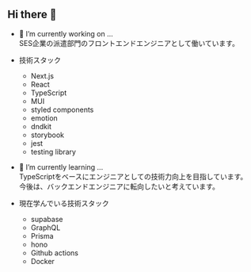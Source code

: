 ## Hi there 👋

- 🔭 I’m currently working on ...  
     SES企業の派遣部門のフロントエンドエンジニアとして働いています。

- 技術スタック　　
   - Next.js
   - React
   - TypeScript
   - MUI
   - styled components
   - emotion
   - dndkit
   - storybook
   - jest
   - testing library

- 🌱 I’m currently learning ...  
     TypeScriptをベースにエンジニアとしての技術力向上を目指しています。  
     今後は、バックエンドエンジニアに転向したいと考えています。　　

- 現在学んでいる技術スタック  
   - supabase
   - GraphQL
   - Prisma
   - hono
   - Github actions
   - Docker

<!--
**gtn-74/gtn-74** is a ✨ _special_ ✨ repository because its `README.md` (this file) appears on your GitHub profile.

Here are some ideas to get you started:

- 🔭 I’m currently working on ...
- 🌱 I’m currently learning ...
- 👯 I’m looking to collaborate on ...
- 🤔 I’m looking for help with ...
- 💬 Ask me about ...
- 📫 How to reach me: ...
- 😄 Pronouns: ...
- ⚡ Fun fact: ...
-->
